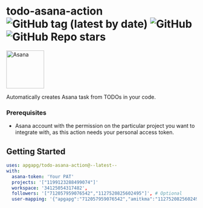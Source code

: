 # todo-asana-action ![GitHub tag (latest by date)](https://img.shields.io/github/v/tag/apgapg/todo-asana-action) ![GitHub](https://img.shields.io/github/license/apgapg/todo-asana-action) ![GitHub Repo stars](https://img.shields.io/github/stars/apgapg/todo-asana-action?style=social)

<img src="https://user-images.githubusercontent.com/13887407/112085815-2e77af80-8bb1-11eb-9100-973cd024f9d5.png"  height = "100" alt="Asana">

Automatically creates Asana task from TODOs in your code.

### Prerequisites

- Asana account with the permission on the particular project you want to integrate with, as this action needs your
  personal access token.

## Getting Started

```yml
uses: apgapg/todo-asana-action@--latest--
with:
  asana-token: 'Your PAT'
  projects: '["1199123288499074"]'
  workspace: '34125054317482',
  followers: '["712057959076542","1127520825602495"]', # Optional
  user-mapping: '{"apgapg":"712057959076542","amitkma":"1127520825602495}' # Optional
```

